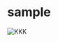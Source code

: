 # sample

![KKK](https://user-images.githubusercontent.com/58347627/86500001-8ecf8280-bdd1-11ea-9958-91adf928ef63.gif)
